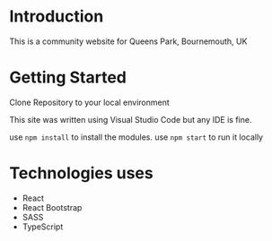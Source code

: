 # Introduction 
This is a community website for Queens Park, Bournemouth, UK

# Getting Started

Clone Repository to your local environment

This site was written using Visual Studio Code but any IDE is fine.

use `npm install` to install the modules.
use `npm start` to run it locally

# Technologies uses
- React
- React Bootstrap
- SASS
- TypeScript